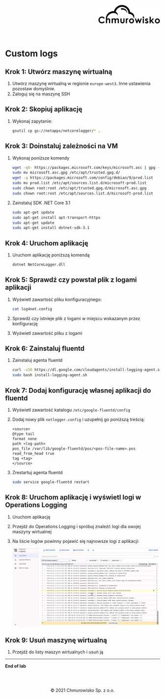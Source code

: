 <img src="../../../../img/logo.png" alt="Chmurowisko logo" width="200"  align="right">
<br><br>
<br><br>
<br><br>

# Custom logs

## Krok 1: Utwórz maszynę wirtualną

1. Utwórz maszynę wirtualną w regionie `europe-west3`. Inne ustawienia pozostaw domyślnie.
1. Zaloguj się na maszynę SSH

## Krok 2: Skopiuj aplikację

1. Wykonaj zapytanie:

   ```bash
   gsutil cp gs://netapps/netcorelogger/* .
   ```

## Krok 3: Doinstaluj zależności na VM

1. Wykonaj poniższe komendy

   ```bash
   wget -qO- https://packages.microsoft.com/keys/microsoft.asc | gpg --dearmor > microsoft.asc.gpg
   sudo mv microsoft.asc.gpg /etc/apt/trusted.gpg.d/
   wget -q https://packages.microsoft.com/config/debian/9/prod.list
   sudo mv prod.list /etc/apt/sources.list.d/microsoft-prod.list
   sudo chown root:root /etc/apt/trusted.gpg.d/microsoft.asc.gpg
   sudo chown root:root /etc/apt/sources.list.d/microsoft-prod.list
   ```

1. Zainstaluj SDK .NET Core 3.1

   ```bash
   sudo apt-get update
   sudo apt-get install apt-transport-https
   sudo apt-get update
   sudo apt-get install dotnet-sdk-3.1
   ```

## Krok 4: Uruchom aplikację

1. Uruchom aplikację poniższą komendą

   ```bash
   dotnet NetCoreLogger.dll
   ```

## Krok 5: Sprawdź czy powstał plik z logami aplikacji

1. Wyświetl zawartość pliku konfiguracyjnego:

   ```bash
   cat log4net.config
   ```

1. Sprawdź czy istnieje plik z logami w miejscu wskazanym przez konfigurację
1. Wyświetl zawartość pliku z logami

## Krok 6: Zainstaluj fluentd

1. Zainstaluj agenta fluentd

   ```bash
   curl -sSO https://dl.google.com/cloudagents/install-logging-agent.sh
   sudo bash install-logging-agent.sh
   ```

## Krok 7: Dodaj konfigurację własnej aplikacji do fluentd

1. Wyświetl zawartość katalogu `/etc/google-fluentd/config`
1. Dodaj nowy plik `netlogger.config` i uzupełnij go poniższą treścią:

   ```
   <source>
   @type tail
   format none
   path <log-path>
   pos_file /var/lib/google-fluentd/pos/<pos-file-name>.pos
   read_from_head true
   tag <tag>
   </source>
   ```

1. Zrestartuj agenta fluentd

   ```bash
   sudo service google-fluentd restart
   ```

## Krok 8: Uruchom aplikację i wyświetl logi w Operations Logging

1. Uruchom aplikację
1. Przejdź do Operations Logging i spróbuj znaleźć logi dla swojej maszyny wirtualnej
1. Na liście logów powinny pojawić się najnowsze logi z aplikacji:

   ![img](./img/logs.png)

## Krok 9: Usuń maszynę wirtualną

1. Przejdź do listy maszyn wirtualnych i usuń ją

---

**End of lab**

<br><br>

<center><p>&copy; 2021 Chmurowisko Sp. z o.o.<p></center>
